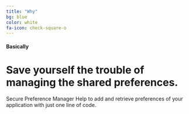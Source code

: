 ```yaml
---
title: "Why"
bg: blue
color: white
fa-icon: check-square-o
---
```


#### Basically

# Save yourself the trouble of managing the shared preferences.

Secure Preference Manager Help to add and retrieve preferences of your application with just one line of code.